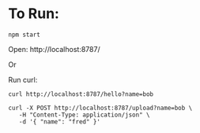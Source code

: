 # To Run:

```
npm start
```

Open: http://localhost:8787/

Or

Run curl:

```
curl http://localhost:8787/hello?name=bob

curl -X POST http://localhost:8787/upload?name=bob \
   -H "Content-Type: application/json" \
   -d '{ "name": "fred" }'
```
